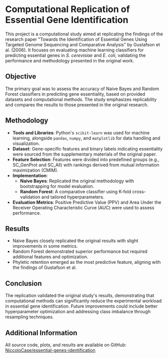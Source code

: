 # Computational Replication of Essential Gene Identification

This project is a computational study aimed at replicating the findings of the research paper "Towards the Identification of Essential Genes Using Targeted Genome Sequencing and Comparative Analysis" by Gustafson et al. (2006). It focuses on evaluating machine learning classifiers for predicting essential genes in *S. cerevisiae* and *E. coli*, validating the performance and methodology presented in the original work.

## Objective
The primary goal was to assess the accuracy of Naive Bayes and Random Forest classifiers in predicting gene essentiality, based on provided datasets and computational methods. The study emphasizes replicability and compares the results to those presented in the original research.

## Methodology
- **Tools and Libraries**: Python's `scikit-learn` was used for machine learning, alongside `pandas`, `numpy`, and `matplotlib` for data handling and visualization.
- **Dataset**: Gene-specific features and binary labels indicating essentiality were sourced from the supplementary materials of the original paper.
- **Feature Selection**: Features were divided into predefined groups (e.g., SC_GenProt and SC_All) with rankings derived from mutual information maximization (CMIM).
- **Implementation**: 
  - **Naive Bayes**: Replicated the original methodology with bootstrapping for model evaluation.
  - **Random Forest**: A comparative classifier using K-fold cross-validation and tailored hyperparameters.
- **Evaluation Metrics**: Positive Predictive Value (PPV) and Area Under the Receiver Operating Characteristic Curve (AUC) were used to assess performance.

## Results
- Naive Bayes closely replicated the original results with slight improvements in some metrics.
- Random Forest demonstrated superior performance but required additional features and optimization.
- Phyletic retention emerged as the most predictive feature, aligning with the findings of Gustafson et al.

## Conclusion
The replication validated the original study's results, demonstrating that computational methods can significantly reduce the experimental workload in essential gene identification. Future improvements could include better hyperparameter optimization and addressing class imbalance through resampling techniques.

## Additional Information
All source code, plots, and results are available on GitHub: [NiccoloCase/essential-genes-identification](https://github.com/NiccoloCase/essential-genes-identification/report.pdf)
